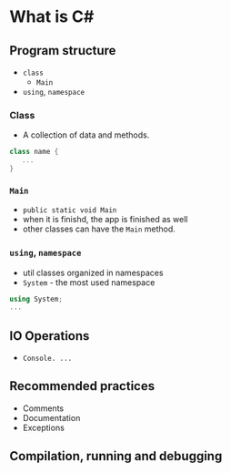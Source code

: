 # What is C# 

## Program structure
 - `class`
   - `Main`
 - `using`, `namespace`

### Class

 - A collection of data and methods.

 ```cs
 class name {
    ...
 }
 ```

### `Main`
 - `public static void Main`
 - when it is finishd, the app is finished as well
 - other classes can have the `Main` method.

### `using`, `namespace`
 - util classes organized in namespaces
 - `System` - the most used namespace

 ```cs
 using System;
 ...
 ```

## IO Operations
 - `Console. ...`

## Recommended practices
 - Comments
 - Documentation
 - Exceptions

## Compilation, running and debugging

